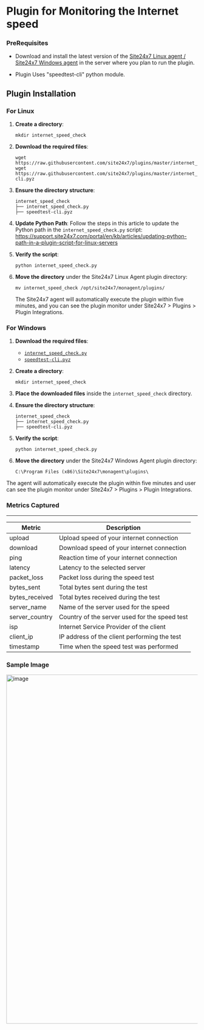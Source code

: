 Plugin for Monitoring the Internet speed 
========================================

### PreRequisites

- Download and install the latest version of the [Site24x7 Linux agent / Site24x7 Windows agent](https://www.site24x7.com/app/client#/admin/inventory/add-monitor) in the server where you plan to run the plugin.

- Plugin Uses "speedtest-cli" python module.
	
Plugin Installation
-------------------

### For Linux

1. **Create a directory**:
    ```
    mkdir internet_speed_check
    ```

2. **Download the required files**:
    ```
    wget https://raw.githubusercontent.com/site24x7/plugins/master/internet_speed_check/internet_speed_check.py
    wget https://raw.githubusercontent.com/site24x7/plugins/master/internet_speed_check/speedtest-cli.pyz
    ```

3. **Ensure the directory structure**:
    ```
    internet_speed_check
    ├── internet_speed_check.py
    ├── speedtest-cli.pyz
    ```

4. **Update Python Path**: Follow the steps in this article to update the Python path in the `internet_speed_check.py` script:
    https://support.site24x7.com/portal/en/kb/articles/updating-python-path-in-a-plugin-script-for-linux-servers

5. **Verify the script**:
    ```
    python internet_speed_check.py
    ```

6. **Move the directory** under the Site24x7 Linux Agent plugin directory:
    ```
    mv internet_speed_check /opt/site24x7/monagent/plugins/
    ```

    The Site24x7 agent will automatically execute the plugin within five minutes, and you can see the plugin monitor under Site24x7 > Plugins > Plugin Integrations.

### For Windows

1. **Download the required files**:
    - [`internet_speed_check.py`](https://raw.githubusercontent.com/site24x7/plugins/master/internet_speed_check/internet_speed_check.py)
    - [`speedtest-cli.pyz`](https://raw.githubusercontent.com/site24x7/plugins/master/internet_speed_check/speedtest-cli.pyz)

2. **Create a directory**:
    ```
    mkdir internet_speed_check
    ```

3. **Place the downloaded files** inside the `internet_speed_check` directory.

4. **Ensure the directory structure**:
    ```
    internet_speed_check
    ├── internet_speed_check.py
    ├── speedtest-cli.pyz
    ```

5. **Verify the script**:
    ```
    python internet_speed_check.py
    ```

6. **Move the directory** under the Site24x7 Windows Agent plugin directory:
    ```
    C:\Program Files (x86)\Site24x7\monagent\plugins\
    ```

The agent will automatically execute the plugin within five minutes and user can see the plugin monitor under Site24x7 > Plugins > Plugin Integrations.


### Metrics Captured
---

| Metric         | Description                                      |
|----------------|--------------------------------------------------|
| upload         | Upload speed of your internet connection |
| download       | Download speed of your internet connection  |
| ping           | Reaction time of your internet connection   |
| latency        | Latency to the selected server             |
| packet_loss    | Packet loss during the speed test           |
| bytes_sent     | Total bytes sent during the test            |
| bytes_received | Total bytes received during the test       |
| server_name    | Name of the server used for the speed      |
| server_country | Country of the server used for the speed test   |
| isp            | Internet Service Provider of the client         |
| client_ip      | IP address of the client performing the test    |
| timestamp      | Time when the speed test was performed|

### Sample Image
<img width="1619" height="919" alt="image" src="https://github.com/user-attachments/assets/1b9a9c98-0282-4b1b-b12c-df686ddaa136" />
